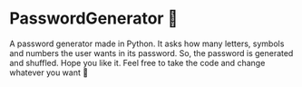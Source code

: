 # PasswordGenerator 🎲 
A password generator made in Python.
It asks how many letters, symbols and numbers the user wants in its password.
So, the password is generated and shuffled. 
Hope you like it.
Feel free to take the code and change whatever you want 🥳 
